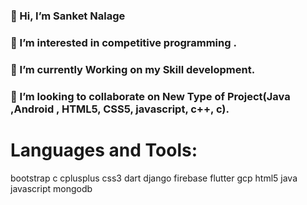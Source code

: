 ### 👋 Hi, I’m Sanket Nalage   
### 👀 I’m interested in competitive programming .
### 🌱 I’m currently Working on my Skill development.
### 💞️ I’m looking to collaborate on New Type of Project(Java ,Android , HTML5, CSS5, javascript, c++, c).

# Languages and Tools:
bootstrap c cplusplus css3 dart django firebase flutter gcp html5 java javascript mongodb


<!--
**SanketNalage/SanketNalage** is a ✨ _special_ ✨ repository because its `README.md` (this file) appears on your GitHub profile.

Here are some ideas to get you started:

- 👋 Hi, I’m Sanket Nalage   
- 👀 I’m interested in competitive programming .
- 🌱 I’m currently Working on me Skill development.
- 💞️ I’m looking to collaborate on New Type of Project.
-->
